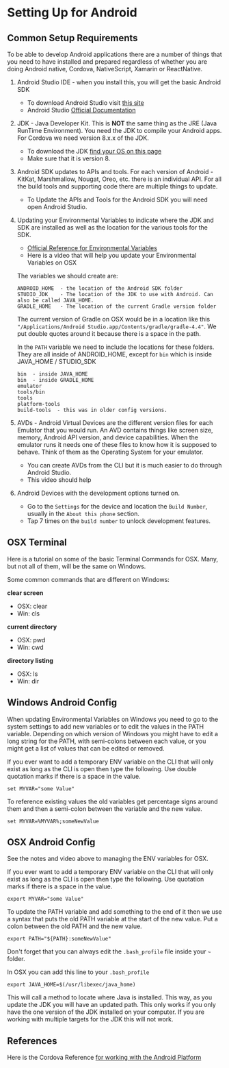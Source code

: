 # Setting Up for Android

## Common Setup Requirements

To be able to develop Android applications there are a number of things that you need to have installed and prepared regardless of whether you are doing Android native, Cordova, NativeScript, Xamarin or ReactNative.

1. Android Studio IDE - when you install this, you will get the basic Android SDK

   - To download Android Studio visit [this site](https://developer.android.com/studio/?gclid=CjwKCAiA4OvhBRAjEiwAU2FoJbrHs3natxQUwCehaStAbkhuA7z_gCk-v32LuvGidCOsM9ELY0xlehoCv1oQAvD_BwE)
   - Android Studio [Official Documentation](https://developer.android.com/studio/intro/)

2. JDK - Java Developer Kit. This is **NOT** the same thing as the JRE (Java RunTime Environment). You need the JDK to compile your Android apps. For Cordova we need version 8.x.x of the JDK.

   - To download the JDK [find your OS on this page](https://www.oracle.com/technetwork/java/javase/downloads/jdk8-downloads-2133151.html)
   - Make sure that it is version 8.

3. Android SDK updates to APIs and tools. For each version of Android - KitKat, Marshmallow, Nougat, Oreo, etc. there is an individual API. For all the build tools and supporting code there are multiple things to update.

   - To Update the APIs and Tools for the Android SDK you will need open Android Studio.

4. Updating your Environmental Variables to indicate where the JDK and SDK are installed as well as the location for the various tools for the SDK.

   - [Official Reference for Environmental Variables](https://developer.android.com/studio/command-line/variables)
   - Here is a video that will help you update your Environmental Variables on OSX

   <YouTube
       title="Managing ENV variables on OSX"
       url="https://www.youtube.com/embed/3XjkaN8psp0"
   />

   The variables we should create are:

   ```
   ANDROID_HOME  - the location of the Android SDK folder
   STUDIO_JDK    - The location of the JDK to use with Android. Can also be called JAVA_HOME.
   GRADLE_HOME   - The location of the current Gradle version folder
   ```

   The current version of Gradle on OSX would be in a location like this `"/Applications/Android Studio.app/Contents/gradle/gradle-4.4"`. We put double quotes around it because there is a space in the path.

   In the `PATH` variable we need to include the locations for these folders. They are all inside of ANDROID_HOME, except for `bin` which is inside JAVA_HOME / STUDIO_SDK

   ```
   bin  - inside JAVA_HOME
   bin  - inside GRADLE_HOME
   emulator
   tools/bin
   tools
   platform-tools
   build-tools  - this was in older config versions.
   ```

5) AVDs - Android Virtual Devices are the different version files for each Emulator that you would run. An AVD contains things like screen size, memory, Android API version, and device capabilities. When the emulator runs it needs one of these files to know how it is supposed to behave. Think of them as the Operating System for your emulator.

   - You can create AVDs from the CLI but it is much easier to do through Android Studio.
   - This video should help

   <YouTube
       title="Creating AVDs"
       url="https://www.youtube.com/embed/p4l2ATShaEY"
   />

6) Android Devices with the development options turned on.
   - Go to the `Settings` for the device and location the `Build Number`, usually in the `About this phone` section.
   - Tap 7 times on the `build number` to unlock development features.

## OSX Terminal

Here is a tutorial on some of the basic Terminal Commands for OSX. Many, but not all of them, will be the same on Windows.

<YouTube
    title="OSX Terminal Basics"
    url="https://www.youtube.com/embed/fO8ontWnlwk"
/>

Some common commands that are different on Windows:

**clear screen**

- OSX: clear
- Win: cls

**current directory**

- OSX: pwd
- Win: cwd

**directory listing**

- OSX: ls
- Win: dir

## Windows Android Config

When updating Environmental Variables on Windows you need to go to the system settings to add new variables or to edit the values in the PATH variable. Depending on which version of Windows you might have to edit a long string for the PATH, with semi-colons between each value, or you might get a list of values that can be edited or removed.

<YouTube
    title="Cordova ENV variables on Windows"
    url="https://www.youtube.com/embed/nQ498PINsws"
/>

If you ever want to add a temporary ENV variable on the CLI that will only exist as long as the CLI is open then type the following. Use double quotation marks if there is a space in the value.

```
set MYVAR="some Value"
```

To reference existing values the old variables get percentage signs around them and then a semi-colon between the variable and the new value.

```
set MYVAR=%MYVAR%;someNewValue
```

## OSX Android Config

See the notes and video above to managing the ENV variables for OSX.

If you ever want to add a temporary ENV variable on the CLI that will only exist as long as the CLI is open then type the following. Use quotation marks if there is a space in the value.

```
export MYVAR="some Value"
```

To update the PATH variable and add something to the end of it then we use a syntax that puts the old PATH variable at the start of the new value. Put a colon between the old PATH and the new value.

```
export PATH="${PATH}:someNewValue"
```

Don't forget that you can always edit the `.bash_profile` file inside your `~` folder.

In OSX you can add this line to your `.bash_profile`

```
export JAVA_HOME=$(/usr/libexec/java_home)
```

This will call a method to locate where Java is installed. This way, as you update the JDK you will have an updated path. This only works if you only have the one version of the JDK installed on your computer. If you are working with multiple targets for the JDK this will not work.

## References

Here is the Cordova Reference [for working with the Android Platform](https://cordova.apache.org/docs/en/latest/guide/platforms/android/)
